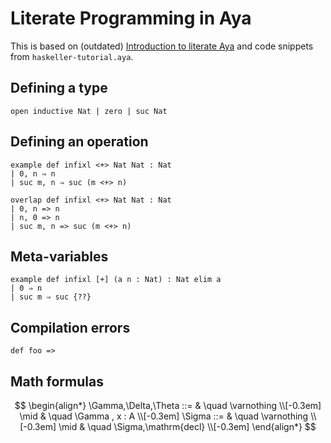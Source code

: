 # Literate Programming in Aya

This is based on (outdated) [Introduction to literate Aya](https://blog.kiva.moe/posts/intro-literate-aya.html) and code snippets from `haskeller-tutorial.aya`.

## Defining a type

```aya
open inductive Nat | zero | suc Nat
```

## Defining an operation

```aya
example def infixl <+> Nat Nat : Nat
| 0, n ⇒ n
| suc m, n ⇒ suc (m <+> n)

overlap def infixl <+> Nat Nat : Nat
| 0, n => n
| n, 0 => n
| suc m, n => suc (m <+> n)
```

## Meta-variables

```aya
example def infixl [+] (a n : Nat) : Nat elim a
| 0 ⇒ n
| suc m ⇒ suc {??}
```

## Compilation errors

```aya
def foo =>
```

## Math formulas

$$
\begin{align*}
\Gamma,\Delta,\Theta ::=  & \quad \varnothing      \\[-0.3em]
                     \mid & \quad \Gamma , x : A   \\[-0.3em]
\Sigma         ::=  & \quad \varnothing            \\[-0.3em]
               \mid & \quad \Sigma,\mathrm{decl}   \\[-0.3em]
\end{align*}
$$

